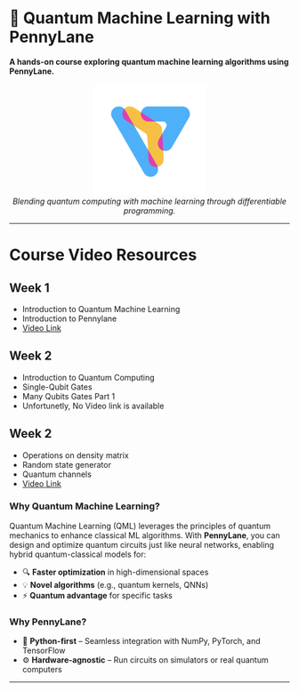 # 🚀 Quantum Machine Learning with PennyLane  

**A hands-on course exploring quantum machine learning algorithms using PennyLane.**  

<div align="center">
  <img src="https://github.com/FLjv77/Quantum_ML_Course/blob/main/images/pennylane_icon.png" alt="PennyLane Logo" width="200"/>
  <br>
  <em>Blending quantum computing with machine learning through differentiable programming.</em>
</div>

---
# Course Video Resources

## Week 1
- Introduction to Quantum Machine Learning
- Introduction to Pennylane
- [Video Link](https://drive.google.com/drive/folders/1XAJF-5rifwB05-qVvVlA1ceA2f8YWC1U?usp=sharing)

## Week 2
- Introduction to Quantum Computing
- Single-Qubit Gates
- Many Qubits Gates Part 1
- Unfortunetly, No Video link is available

## Week 2
- Operations on density matrix
- Random state generator
- Quantum channels
- [Video Link](https://www.dropbox.com/scl/fo/wd8z1qjsqjz3xcqad874e/AEvOtf2D3ddJc8DDKq8Lv04?rlkey=girputzmugna65il0bfm2zfw3&st=fqyblg03&dl=0)

### **Why Quantum Machine Learning?**  
Quantum Machine Learning (QML) leverages the principles of quantum mechanics to enhance classical ML algorithms. With **PennyLane**, you can design and optimize quantum circuits just like neural networks, enabling hybrid quantum-classical models for:  
- 🔍 **Faster optimization** in high-dimensional spaces  
- 💡 **Novel algorithms** (e.g., quantum kernels, QNNs)  
- ⚡ **Quantum advantage** for specific tasks  

### **Why PennyLane?**  
- 🐍 **Python-first** – Seamless integration with NumPy, PyTorch, and TensorFlow  
- ⚙️ **Hardware-agnostic** – Run circuits on simulators or real quantum computers  

---
